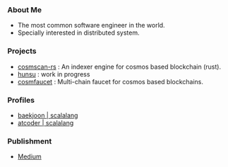 ### About Me
- The most common software engineer in the world.
- Specially interested in distributed system.

### Projects
- [cosmscan-rs](https://github.com/cosmscan/cosmscan-rs) : An indexer engine for cosmos based blockchain (rust).
- [hunsu](https://github.com/scalalang2/hunsu) : work in progress
- [cosmfaucet](https://github.com/scalalang2/cosmfaucet) : Multi-chain faucet for cosmos based blockchains.

### Profiles
- [baekjoon | scalalang](https://www.acmicpc.net/user/scalalang)
- [atcoder | scalalang](https://atcoder.jp/users/scalalang)

### Publishment
- [Medium](https://scalalang2.medium.com/)
